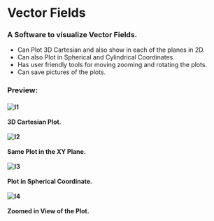 <h1><b>Vector Fields</b></h1>
<h3>A Software to visualize Vector Fields.</h3> 
<ul>
  <li>Can Plot 3D Cartesian and also show in each of the planes in 2D.</li>
  <li>Can also Plot in Spherical and Cylindrical Coordinates.</li>
  <li>Has user friendly tools for moving zooming and rotating the plots.</li>
  <li>Can save pictures of the plots.</li>
</ul>
<h3>Preview:</h3>
<h4>
  
![I1](https://github.com/Tausif30/Vector-Fields/assets/67776416/414007dc-5f83-4b8b-b995-03484c32c64f)
<br><br>
    3D Cartesian Plot.
<br><br>
![I2](https://github.com/Tausif30/Vector-Fields/assets/67776416/b674b178-b79a-43ac-adef-f6b7bce714ce)
<br><br>
    Same Plot in the XY Plane.
<br><br>
![I3](https://github.com/Tausif30/Vector-Fields/assets/67776416/1a970d61-d41a-41d5-8335-0cf355b90d9a)
<br><br>
    Plot in Spherical Coordinate.
<br><br>
![I4](https://github.com/Tausif30/Vector-Fields/assets/67776416/6cbecaf6-e973-4612-8ca0-1c5e389073de)
<br><br>
    Zoomed in View of the Plot.
</h4>
